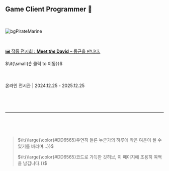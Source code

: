 ## Game Client Programmer 👋

&nbsp;

![bgPirateMarine](https://github.com/user-attachments/assets/ab277970-872a-4d92-a937-bee8c6a67cd4)

&nbsp;

[🖼️ 작품 전시회 : **Meet *the* David** – 동근을 만나다.](https://bulletprooves.github.io/myMiniHomeP/html/myPortfolio.html)

$\it{\small{☝ 클릭 to 이동}}$

&nbsp;

온라인 전시관 | 2024.12.25 - 2025.12.25

&nbsp;

&nbsp;

---

&nbsp;

&nbsp;

>
> $\it{\large{\color{#DD6565}우연히 들른 누군가의 하루에 작은 여운이 될 수 있기를 바라며...}}$
> 
> $\it{\large{\color{#DD6565}코드로 가득한 깃허브, 이 페이지에 조용히 여백을 남깁니다.}}$
>

&nbsp;

&nbsp;

&nbsp;

&nbsp;

&nbsp;

&nbsp;

&nbsp;

&nbsp;

&nbsp;

&nbsp;

&nbsp;

&nbsp;

&nbsp;

&nbsp;

&nbsp;

&nbsp;

<!--
**bulletprooves/bulletprooves** is a ✨ _special_ ✨ repository because its `README.md` (this file) appears on your GitHub profile.

Here are some ideas to get you started:

- 🔭 I’m currently working on ...
- 🌱 I’m currently learning ...
- 👯 I’m looking to collaborate on ...
- 🤔 I’m looking for help with ...
- 💬 Ask me about ...
- 📫 How to reach me: ...
- 😄 Pronouns: ...
- ⚡ Fun fact: ...
-->
